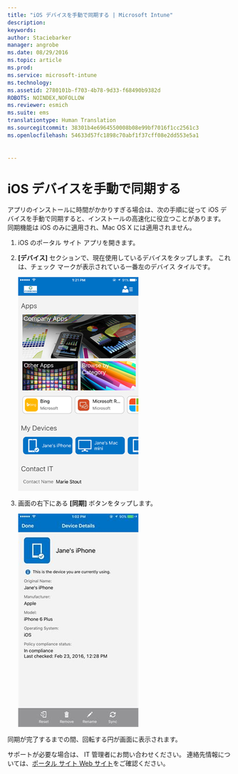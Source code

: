 ```yaml
---
title: "iOS デバイスを手動で同期する | Microsoft Intune"
description: 
keywords: 
author: Staciebarker
manager: angrobe
ms.date: 08/29/2016
ms.topic: article
ms.prod: 
ms.service: microsoft-intune
ms.technology: 
ms.assetid: 2780101b-f703-4b78-9d33-f68490b9382d
ROBOTS: NOINDEX,NOFOLLOW
ms.reviewer: esmich
ms.suite: ems
translationtype: Human Translation
ms.sourcegitcommit: 38301b4e6964550008b08e99bf7016f1cc2561c3
ms.openlocfilehash: 54633d57fc1898c70abf1f37cff08e2dd553e5a1


---
```



# iOS デバイスを手動で同期する

アプリのインストールに時間がかかりすぎる場合は、次の手順に従って iOS デバイスを手動で同期すると、インストールの高速化に役立つことがあります。 同期機能は iOS のみに適用され、Mac OS X には適用されません。

1. iOS のポータル サイト アプリを開きます。

2. **[デバイス]** セクションで、現在使用しているデバイスをタップします。 これは、チェック マークが表示されている一番左のデバイス タイルです。

    ![ios-sync-1-comp-portal-apps](./media/ios-sync-1-comp-portal-apps.png)

3.  画面の右下にある **[同期]** ボタンをタップします。

    ![ios-sync-2-sync-button](./media/ios-sync-2-sync-button.png)

同期が完了するまでの間、回転する円が画面に表示されます。

サポートが必要な場合は、 IT 管理者にお問い合わせください。 連絡先情報については、[ポータル サイト Web サイト](http://portal.manage.microsoft.com)をご確認ください。




<!--HONumber=Aug16_HO5-->


